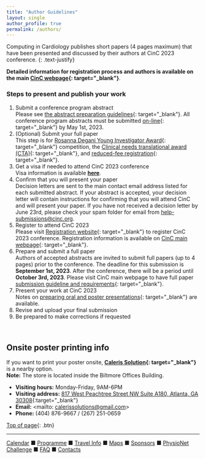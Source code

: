 ```yaml
---
title: "Author Guidelines"
layout: single
author_profile: true
permalink: /authors/
---
```

<a name="top"></a>

Computing in Cardiology publishes short papers (4 pages maximum) that have been presented and discussed by their authors at CinC 2023 conference.
{: .text-justify}

**Detailed information for registration process and authors is available on the main [CinC webpage](https://cinc.org/inf_authors/){: target="_blank"}**.

### Steps to present and publish your work

1. Submit a conference program abstract\
Please see [the abstract preparation guidelines](https://cinc.org/cinc-conference-program-abstracts/){: target="_blank"}. All conference program abstracts must be submitted [on-line](https://softconf.com/n/cinc2023/login/scmd.cgi?scmd=index&_Xrefer_=aHR0cHM6Ly9zb2Z0Y29uZi5jb20vbi9jaW5jMjAyMy91c2VyLw==){: target="_blank"} by May 1st, 2023.
2. (Optional) Submit your full paper\
This step is for [Rosanna Degani Young Investigator Award](https://cinc.org/rosanna-degani-young-investigator-award/){: target="_blank"} competition, the [Clinical needs translational award (CTA)](https://cinc.org/wp-content/cache/page_enhanced/cinc.org/joint-wg-e-cardiology-esc-cinc-clinical-needs-translational-award-cta/_index_slash.html_gzip){: target="_blank"}, and [reduced-fee registration](https://cinc.org/participating-computing-in-cardiology-conferences/#reduced-registration){: target="_blank"}.
3. Get a visa if needed to attend CinC 2023 conference\
Visa information is available **[here](../visa)**.
4. Confirm that you will present your paper\
Decision letters are sent to the main contact email address listed for each submitted abstract. If your abstract is accepted, your decision letter will contain instructions for confirming that you will attend CinC and will present your paper. If you have not received a decision letter by June 23rd, please check your spam folder for email from <nolink><help-submissions@cinc.org>.
5. Register to attend CinC 2023\
Please visit [Registration website](https://softconf.com/n/cinc2023/user/){: target="_blank"} to register CinC 2023 conference. Registration information is available on [CinC main webpage](https://cinc.org/inf_authors/){: target="_blank"}.
6. Prepare and submit a full paper\
Authors of accepted abstracts are invited to submit full papers (up to 4 pages) prior to the conference. The deadline for this submission is **September 1st, 2023**. After the conference, there will be a period until **October 3rd, 2023**. Please visit CinC main webpage to have full paper [submission guideline and requirements](https://cinc.org/instructions-for-preparing-and-submitting-full-papers/){: target="_blank"}.
7. Present your work at CinC 2023\
Notes on [preparing oral and poster presentations](https://cinc.org/cinc-oral-or-poster-presentations/){: target="_blank"} are available.
8. Revise and upload your final submission
9. Be prepared to make corrections if requested

&nbsp;

## <a name="poster"></a>Onsite poster printing info
If you want to print your poster onsite, **[Caleris Solution](https://calerissolutions.com/){: target="_blank"}** is a nearby option.\
**Note:** The store is located inside the Biltmore Offices Building.
* **Visiting hours:** Monday-Friday, 9AM-6PM
* **Visiting address:** [817 West Peachtree Street NW Suite A180, Atlanta, GA 30308](https://goo.gl/maps/ozQd2m1yKbtoWr4F9){:target="_blank"}
* **Email:** <mailto: calerissolutions@gmail.com>
* **Phone:** (404) 876-9667 / (267) 251-0659



[Top of page](#top){: .btn}

---

[Calendar](../dates/) &#9632; [Programme](../programme/) &#9632; [Travel Info](../travel/) &#9632; [Maps](../map) &#9632; [Sponsors](../sponsors/) &#9632; [PhysioNet Challenge](../challenge/) &#9632; [FAQ](../faq/) &#9632; [Contacts](../contact/)